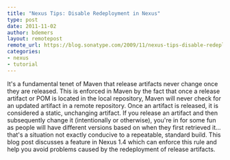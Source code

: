 ```yaml
---
title: "Nexus Tips: Disable Redeployment in Nexus"
type: post
date: 2011-11-02
author: bdemers
layout: remotepost
remote_url: https://blog.sonatype.com/2009/11/nexus-tips-disable-redeployment-in-nexus/
categories:
- nexus
- tutorial
---
```


It's a fundamental tenet of Maven that release artifacts never change once they are released. This is enforced in Maven by the fact that once a release artifact or POM is located in the local repository, Maven will never check for an updated artifact in a remote repository. Once an artifact is released, it is considered a static, unchanging artifact. If you release an artifact and then subsequently change it (intentionally or otherwise), you're in for some fun as people will have different versions based on when they first retrieved it... that's a situation not exactly conducive to a repeatable, standard build. This blog post discusses a feature in Nexus 1.4 which can enforce this rule and help you avoid problems caused by the redeployment of release artifacts.